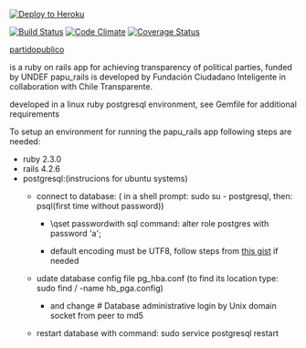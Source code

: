 [![Deploy to Heroku](https://www.herokucdn.com/deploy/button.png)](https://heroku.com/deploy)

[![Build Status](https://api.travis-ci.org/ciudadanointeligente/partidopublico.svg?branch=master)](https://travis-ci.org/ciudadanointeligente/partidopublico)
[![Code Climate](https://codeclimate.com/github/ciudadanointeligente/partidopublico/badges/gpa.svg)](https://codeclimate.com/github/ciudadanointeligente/partidopublico)
[![Coverage Status](https://codeclimate.com/github/ciudadanointeligente/partidopublico/badges/coverage.svg)](https://codeclimate.com/github/ciudadanointeligente/partidopublico/coverage)

[ partidopublico ](https://guarded-ocean-48128.herokuapp.com/)

is a ruby on rails app for achieving transparency of political parties, funded by UNDEF papu_rails is developed by Fundación Ciudadano Inteligente in
collaboration with Chile Transparente.

developed in a linux ruby postgresql environment, see Gemfile for additional requirements

To setup an environment for running the papu_rails app following steps are needed:
+ ruby 2.3.0
+ rails 4.2.6
+ postgresql:(instrucions for ubuntu systems)
    + connect to database: ( in a shell prompt: sudo su - postgresql, then: psql(first time without password))
        + \qset passwordwith sql command: alter role postgres with password 'a';
    
        + default encoding must be UTF8, follow steps from [this gist](https://gist.github.com/ffmike/877447) if needed

    + udate database config file pg_hba.conf (to find its location type: sudo find / -name hb_pga.config)
        + and change \# Database administrative login by Unix domain socket from peer to md5

    + restart database with command: sudo service postgresql restart

